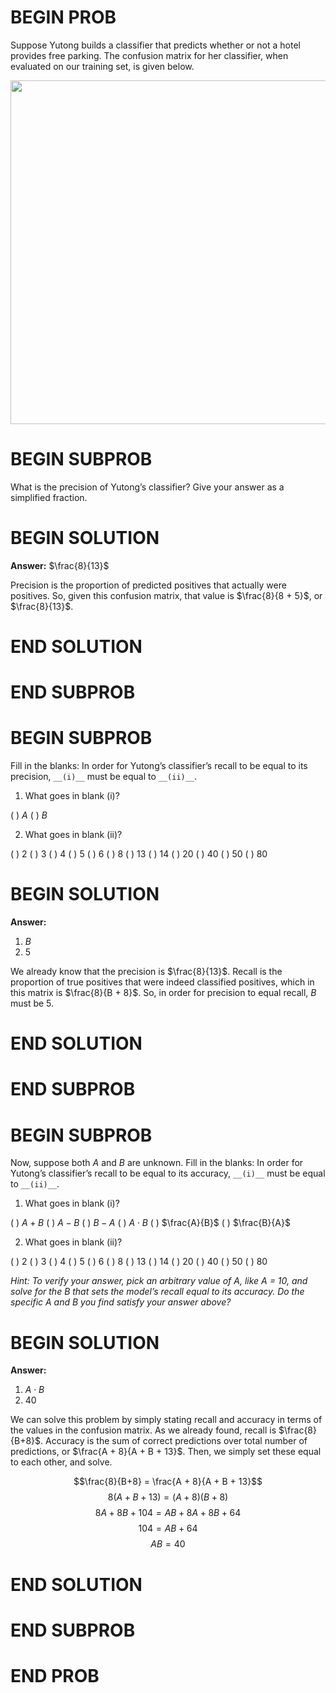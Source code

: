 # BEGIN PROB

Suppose Yutong builds a classifier that predicts whether or not a hotel provides free parking. The confusion matrix for her classifier, when evaluated on our training set, is given below.

<center><img src="../assets/images/old-from-80/wi24-final/confusion.png" width=550></center>

# BEGIN SUBPROB

What is the precision of Yutong’s classifier? Give your answer as a simplified fraction.

# BEGIN SOLUTION

**Answer:** $\frac{8}{13}$

Precision is the proportion of predicted positives that actually were positives. So, given this confusion matrix, that value is $\frac{8}{8 + 5}$, or $\frac{8}{13}$.

# END SOLUTION

# END SUBPROB

# BEGIN SUBPROB

Fill in the blanks: In order for Yutong’s classifier’s recall to be equal to its precision, `__(i)__` must be equal to `__(ii)__`.

1. What goes in blank (i)?

( ) $A$
( ) $B$

2. What goes in blank (ii)?

( ) 2
( ) 3
( ) 4
( ) 5
( ) 6
( ) 8
( ) 13
( ) 14
( ) 20 
( ) 40
( ) 50
( ) 80

# BEGIN SOLUTION

**Answer:** 

1. $B$
2. 5

We already know that the precision is $\frac{8}{13}$. Recall is the proportion of true positives that were indeed classified positives, which in this matrix is $\frac{8}{B + 8}$. So, in order for precision to equal recall, $B$ must be 5.

# END SOLUTION

# END SUBPROB

# BEGIN SUBPROB

Now, suppose both $A$ and $B$ are unknown. Fill in the blanks: In order for Yutong’s classifier’s recall to be equal to its accuracy, `__(i)__` must be equal to `__(ii)__`.

1. What goes in blank (i)?

( ) $A + B$
( ) $A - B$
( ) $B - A$
( ) $A \cdot B$
( ) $\frac{A}{B}$
( ) $\frac{B}{A}$

2. What goes in blank (ii)?

( ) 2
( ) 3
( ) 4
( ) 5
( ) 6
( ) 8
( ) 13
( ) 14
( ) 20 
( ) 40
( ) 50
( ) 80

*Hint: To verify your answer, pick an arbitrary value of A, like A = 10, and solve for the B that sets the model’s recall equal to its accuracy. Do the specific A and B you find satisfy your answer above?*

# BEGIN SOLUTION

**Answer:** 

1. $A \cdot B$
2. 40

We can solve this problem by simply stating recall and accuracy in terms of the values in the confusion matrix. As we already found, recall is $\frac{8}{B+8}$. Accuracy is the sum of correct predictions over total number of predictions, or $\frac{A + 8}{A + B + 13}$. Then, we simply set these equal to each other, and solve.

$$\frac{8}{B+8} = \frac{A + 8}{A + B + 13}$$
$$8(A + B + 13) = (A + 8)(B + 8)$$
$$8A + 8B + 104 = AB + 8A + 8B + 64$$
$$104 = AB + 64$$
$$AB = 40$$

# END SOLUTION

# END SUBPROB

# END PROB







